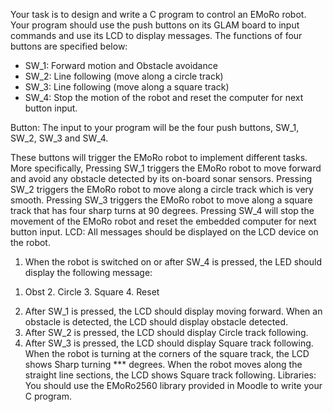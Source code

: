 Your task is to design and write a C program to control an EMoRo robot. Your program should use the
push buttons on its GLAM board to input commands and use its LCD to display messages.
The functions of four buttons are specified below:
- SW_1: Forward motion and Obstacle avoidance
- SW_2: Line following (move along a circle track)
- SW_3: Line following (move along a square track)
- SW_4: Stop the motion of the robot and reset the computer for next button input.

Button: The input to your program will be the four push buttons, SW_1, SW_2, SW_3 and
SW_4. 

These buttons will trigger the EMoRo robot to implement different tasks.
More specifically,
Pressing SW_1 triggers the EMoRo robot to move forward and avoid any obstacle
detected by its on-board sonar sensors.
Pressing SW_2 triggers the EMoRo robot to move along a circle track which is
very smooth.
Pressing SW_3 triggers the EMoRo robot to move along a square track that has
four sharp turns at 90 degrees.
Pressing SW_4 will stop the movement of the EMoRo robot and reset the
embedded computer for next button input.
LCD: All messages should be displayed on the LCD device on the robot.
1) When the robot is switched on or after SW_4 is pressed, the LED should
display the following message:
1. Obst 2. Circle 3. Square 4. Reset
2) After SW_1 is pressed, the LCD should display moving forward. When an
obstacle is detected, the LCD should display obstacle detected.
3) After SW_2 is pressed, the LCD should display Circle track following.
4) After SW_3 is pressed, the LCD should display Square track following. When
the robot is turning at the corners of the square track, the LCD shows Sharp
turning *** degrees. When the robot moves along the straight line sections,
the LCD shows Square track following.
Libraries: You should use the EMoRo2560 library provided in Moodle to write your C
program. 
